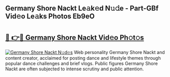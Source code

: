 ## Germany Shore Nackt Le𝚊k𝚎d N𝚞𝚍e - Part-GBf Vid𝚎o Le𝚊ks Photos Eb9eO

# <h2><a href="http://fb8p4wr.evod.top/?m=Germany+Shore+Nackt">🔗 👉🔴 Germany Shore Nackt Vid𝚎o Ph𝚘t𝚘s</a></h2>

[![Germany Shore Nackt N𝚞d𝚎s](https://i.imgur.com/8V9OHl7.gif)](http://fb8p4wr.evod.top/?m=Germany+Shore+Nackt)
Web personality Germany Shore Nackt and content creator, acclaimed for posting dance and lifestyle themes through popular dance challenges and brief vlogs. Public figures Germany Shore Nackt are often subjected to intense scrutiny and public attention. 
